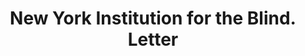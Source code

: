 ---
doi: 10.7916/D81K0NX5
date_other: '1840'
date_other_textual: 1840-1849
form: correspondence
genre:
- Letters (correspondence)
name:
- New York Institution for the Blind
object_in_context_url: https://biggert.cul.columbia.edu/items/view/ave_biggert_01082
subject_hierarchical_geographic:
- New York, New York, United States
subject_name:
- New York Institution for the Blind
title: New York Institution for the Blind. Letter
sort_title: New York Institution for the Blind. Letter
call_number: ave_biggert_01082
coordinates:
- 40.71277777777778,-74.00583333333333
pid: ave_biggert_01082
identifiers: ave_biggert_01082
thumbnail: https://derivativo-2.library.columbia.edu/iiif/2/ldpd:344891/full/!256,256/0/native.jpg
permalink: "/biggert/ave_biggert_01082/"
layout: iiif-image-page
---